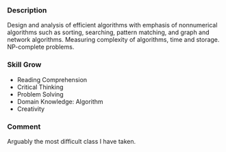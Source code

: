 ### Description

Design and analysis of efficient algorithms with emphasis of nonnumerical algorithms such as sorting, searching, pattern matching, and graph and network algorithms. Measuring complexity of algorithms, time and storage. NP-complete problems.

### Skill Grow

- Reading Comprehension
- Critical Thinking
- Problem Solving
- Domain Knowledge: Algorithm
- Creativity

### Comment

Arguably the most difficult class I have taken.